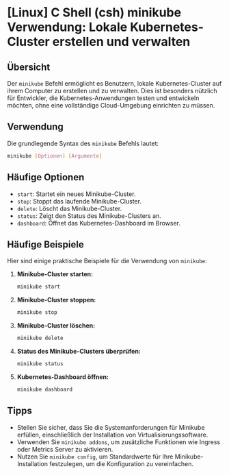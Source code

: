 # [Linux] C Shell (csh) minikube Verwendung: Lokale Kubernetes-Cluster erstellen und verwalten

## Übersicht
Der `minikube` Befehl ermöglicht es Benutzern, lokale Kubernetes-Cluster auf ihrem Computer zu erstellen und zu verwalten. Dies ist besonders nützlich für Entwickler, die Kubernetes-Anwendungen testen und entwickeln möchten, ohne eine vollständige Cloud-Umgebung einrichten zu müssen.

## Verwendung
Die grundlegende Syntax des `minikube` Befehls lautet:

```bash
minikube [Optionen] [Argumente]
```

## Häufige Optionen
- `start`: Startet ein neues Minikube-Cluster.
- `stop`: Stoppt das laufende Minikube-Cluster.
- `delete`: Löscht das Minikube-Cluster.
- `status`: Zeigt den Status des Minikube-Clusters an.
- `dashboard`: Öffnet das Kubernetes-Dashboard im Browser.

## Häufige Beispiele
Hier sind einige praktische Beispiele für die Verwendung von `minikube`:

1. **Minikube-Cluster starten:**
   ```bash
   minikube start
   ```

2. **Minikube-Cluster stoppen:**
   ```bash
   minikube stop
   ```

3. **Minikube-Cluster löschen:**
   ```bash
   minikube delete
   ```

4. **Status des Minikube-Clusters überprüfen:**
   ```bash
   minikube status
   ```

5. **Kubernetes-Dashboard öffnen:**
   ```bash
   minikube dashboard
   ```

## Tipps
- Stellen Sie sicher, dass Sie die Systemanforderungen für Minikube erfüllen, einschließlich der Installation von Virtualisierungssoftware.
- Verwenden Sie `minikube addons`, um zusätzliche Funktionen wie Ingress oder Metrics Server zu aktivieren.
- Nutzen Sie `minikube config`, um Standardwerte für Ihre Minikube-Installation festzulegen, um die Konfiguration zu vereinfachen.